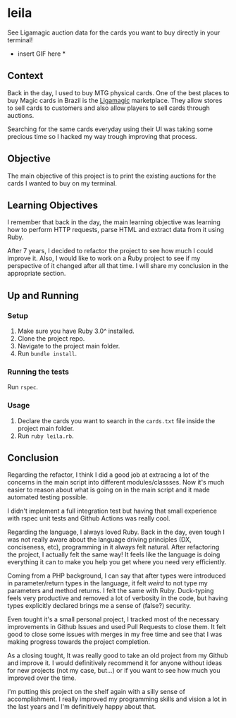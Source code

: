 # leila

See Ligamagic auction data for the cards you want to buy directly in your terminal!

* insert GIF here *

## Context
Back in the day, I used to buy MTG physical cards. One of the best places to buy Magic cards in Brazil is the [Ligamagic](https://www.ligamagic.com.br/) marketplace. They allow stores to sell cards to customers and also allow players to sell cards through auctions.

Searching for the same cards everyday using their UI was taking some precious time so I hacked my way trough improving that process.

## Objective
The main objective of this project is to print the existing auctions for the cards I wanted to buy on my terminal.

## Learning Objectives
I remember that back in the day, the main learning objective was learning how to perform HTTP requests, parse HTML and extract data from it using Ruby.

After 7 years, I decided to refactor the project to see how much I could improve it. Also, I would like to work on a Ruby project to see if my perspective of it changed after all that time. I will share my conclusion in the appropriate section.

## Up and Running
### Setup
1. Make sure you have Ruby 3.0^ installed.
2. Clone the project repo.
3. Navigate to the project main folder.
4. Run `bundle install`.

### Running the tests
Run `rspec`.

### Usage
1. Declare the cards you want to search in the `cards.txt` file inside the project main folder.
2. Run `ruby leila.rb`.

## Conclusion
Regarding the refactor, I think I did a good job at extracing a lot of the concerns in the main script into different modules/classses. Now it's much easier to reason about what is going on in the main script and it made automated testing possible.

I didn't implement a full integration test but having that small experience with rspec unit tests and Github Actions was really cool.

Regarding the language, I always loved Ruby. Back in the day, even tough I was not really aware about the language driving principles (DX, conciseness, etc), programming in it always felt natural. After refactoring the project, I actually felt the same way! It feels like the language is doing everything it can to make you help you get where you need very efficiently.

Coming from a PHP background, I can say that after types were introduced in parameter/return types in the language, it felt *weird* to not type my parameters and method returns. I felt the same with Ruby. Duck-typing feels very productive and removed a lot of verbosity in the code, but having types explicitly declared brings me a sense of (false?) security.

Even tought it's a small personal project, I tracked most of the necessary improvements in Github Issues and used Pull Requests to close them. It felt good to close some issues with merges in my free time and see that I was making progress towards the project completion.

As a closing tought, It was really good to take an old project from my Github and improve it. I would definitively recommend it for anyone without ideas for new projects (not my case, but...) or if you want to see how much you improved over the time.

I'm putting this project on the shelf again with a silly sense of accomplishment. I really improved my programming skills and vision a lot in the last years and I'm definitively happy about that.

